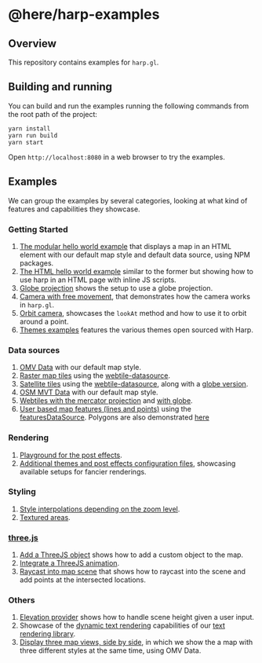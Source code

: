 # @here/harp-examples

## Overview

This repository contains examples for `harp.gl`.

## Building and running

You can build and run the examples running the following commands from the root path of the project:

```shell
yarn install
yarn run build
yarn start
```

Open `http://localhost:8080` in a web browser to try the examples.

## Examples

We can group the examples by several categories, looking at what kind of features and capabilities they showcase.

### Getting Started

1. [The modular hello world example](src/getting-started_hello-world_npm.ts) that displays a map in an HTML element with our default map style and default data source, using NPM packages.
1. [The HTML hello world example](src/getting-started_hello-world_js-bundle.ts) similar to the former but showing how to use harp in an HTML page with inline JS scripts.
1. [Globe projection](src/getting-started_globe-projection.ts) shows the setup to use a globe projection.
1. [Camera with free movement](src/getting-started_free-camera.ts), that demonstrates how the camera works in `harp.gl`.
1. [Orbit camera](src/getting-started_orbiting-view.ts), showcases the `lookAt` method and how to use it to orbit around a point.
1. [Themes examples](src/getting-started_open-sourced-themes.ts) features the various themes open sourced with Harp.

### Data sources

1. [OMV Data](src/getting-started_hello-world_npm.ts) with our default map style.
1. [Raster map tiles](src/datasource_webtile.ts) using the [webtile-datasource](../harp-webtile-datasource/README.md).
1. [Satellite tiles](src/datasource_satellite-tile.ts) using the [webtile-datasource](../harp-webtile-datasource/README.md), along with a [globe version](src/datasource_satellite-tile_globe.ts).
1. [OSM MVT Data](src/datasource_xyzmvt.ts) with our default map style.
1. [Webtiles with the mercator projection](src/datasource_webtile.ts) and [with globe](datasource_webtile_globe.ts).
1. [User based map features (lines and points)](src/datasource_features_lines+points.ts) using the [featuresDataSource](../harp-features-datasource/README.md). Polygons are also demonstrated [here](src/datasource_features_polygons.ts)

### Rendering

1. [Playground for the post effects](src/effects_all.ts).
1. [Additional themes and post effects configuration files](src/effects_themes.ts), showcasing available setups for fancier renderings.

### Styling

1. [Style interpolations depending on the zoom level](src/styling_interpolations.ts).
1. [Textured areas](src/styling_textured-areas.ts).

### [three.js](https://threejs.org/)

1. [Add a ThreeJS object](src/threejs_add-object.ts) shows how to add a custom object to the map.
1. [Integrate a ThreeJS animation](src/threejs_animation.ts).
1. [Raycast into map scene](src/threejs_raycast.ts) that shows how to raycast into the scene and add points at the intersected locations.

### Others

1. [Elevation provider](src/elevation-provider.ts) shows how to handle scene height given a user input.
1. Showcase of the [dynamic text rendering](src/textcanvas.ts) capabilities of our [text rendering library](../harp-text-canvas/README.md).
1. [Display three map views, side by side](src/triple-view.ts), in which we show the a map with three different styles at the same time, using OMV Data.

